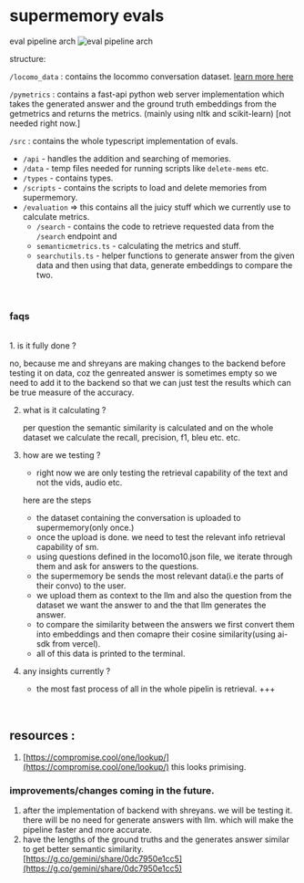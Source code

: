 # supermemory evals

eval pipeline arch
![eval pipeline arch](https://ypazyw0thq.ufs.sh/f/38t7p527clgqo22VgcQ8ankEhq9Rw0ur6xpgAG3tTCLNQ8eP)
<br>

structure:

`/locomo_data` : contains the locommo conversation dataset. [learn more here](https://github.com/shivamhwp/sm-evals/blob/main/assets/what.md)

`/pymetrics` : contains a fast-api python web server implementation which takes the generated answer and the ground truth embeddings from the getmetrics and returns the metrics. (mainly using nltk and scikit-learn) [not needed right now.]

`/src` : contains the whole typescript implementation of evals.

- `/api` - handles the addition and searching of memories.
- `/data` - temp files needed for running scripts like `delete-mems` etc.
- `/types` - contains types.
- `/scripts` - contains the scripts to load and delete memories from supermemory.
- `/evaluation` => this contains all the juicy stuff which we currently use to calculate metrics.
  - `/search` - contains the code to retrieve requested data from the `/search` endpoint and
  - `semanticmetrics.ts` - calculating the metrics and stuff.
  - `searchutils.ts` - helper functions to generate answer from the given data and then using that data, generate embeddings to compare the two.

<br>

### faqs

<br>
1. is it fully done ?

no, because me and shreyans are making changes to the backend before testing it on data, coz the genreated answer is sometimes empty so we need to add it to the backend so that we can just test the results which can be true measure of the accuracy.

2. what is it calculating ?

   per question the semantic similarity is calculated and on the whole dataset we calculate the recall, precision, f1, bleu etc. etc.

3. how are we testing ?

   - right now we are only testing the retrieval capability of the text and not the vids, audio etc.

   here are the steps

   - the dataset containing the conversation is uploaded to supermemory(only once.)
   - once the upload is done. we need to test the relevant info retrieval capability of sm.
   - using questions defined in the locomo10.json file, we iterate through them and ask for answers to the questions.
   - the supermemory be sends the most relevant data(i.e the parts of their convo) to the user.
   - we upload them as context to the llm and also the question from the dataset we want the answer to and the that llm generates the answer.
   - to compare the similarity between the answers we first convert them into embeddings and then comapre their cosine similarity(using ai-sdk from vercel).
   - all of this data is printed to the terminal.

4. any insights currently ?

   - the most fast process of all in the whole pipelin is retrieval. +++

<br>

## resources :

1. [https://compromise.cool/one/lookup/](https://compromise.cool/one/lookup/) this looks primising.

### improvements/changes coming in the future.

1. after the implementation of backend with shreyans. we will be testing it. there will be no need for generate answers with llm. which will make the pipeline faster and more accurate.
2. have the lengths of the ground truths and the generates answer similar to get better semantic similarity. [https://g.co/gemini/share/0dc7950e1cc5](https://g.co/gemini/share/0dc7950e1cc5)
